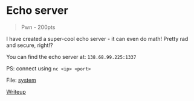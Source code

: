 # Echo server

> Pwn - 200pts

I have created a super-cool echo server - it can even do math! Pretty rad and secure, right!?

You can find the echo server at: `138.68.99.225:1337`

PS: connect using `nc <ip> <port>`

File: [system](./system)

[Writeup](./writeup.md)
